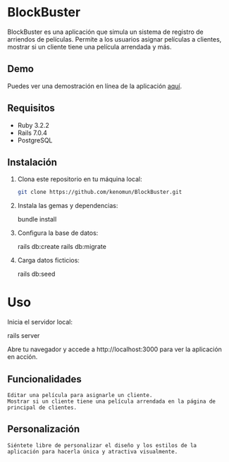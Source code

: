 # BlockBuster

BlockBuster es una aplicación que simula un sistema de registro de arriendos de películas. Permite a los usuarios asignar películas a clientes, mostrar si un cliente tiene una película arrendada y más.

## Demo

Puedes ver una demostración en línea de la aplicación [aquí](https://limitless-atoll-90572-79b6c6eaad8f.herokuapp.com/).


## Requisitos

- Ruby 3.2.2
- Rails 7.0.4
- PostgreSQL

## Instalación

1. Clona este repositorio en tu máquina local:

    ```sh
    git clone https://github.com/kenomun/BlockBuster.git

2. Instala las gemas y dependencias:

    bundle install

3. Configura la base de datos:

    rails db:create
    rails db:migrate

4. Carga datos ficticios:

    rails db:seed

# Uso

Inicia el servidor local:

rails server

Abre tu navegador y accede a http://localhost:3000 para ver la aplicación en acción. 

## Funcionalidades

    Editar una película para asignarle un cliente.
    Mostrar si un cliente tiene una película arrendada en la página de principal de clientes.

## Personalización

    Siéntete libre de personalizar el diseño y los estilos de la aplicación para hacerla única y atractiva visualmente.

    